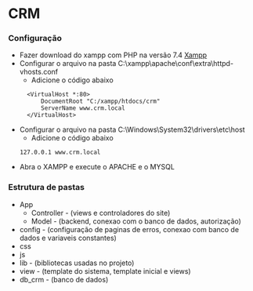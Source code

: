 # CRM
### Configuração
- Fazer download do xampp com PHP na versão 7.4 [Xampp](https://www.apachefriends.org/pt_br/download.html)
- Configurar o arquivo na pasta C:\xampp\apache\conf\extra\httpd-vhosts.conf 
  - Adicione o código abaixo
  ```
    <VirtualHost *:80>
    	DocumentRoot "C:/xampp/htdocs/crm"
        ServerName www.crm.local
    </VirtualHost>
   ```
- Configurar o arquivo na pasta C:\Windows\System32\drivers\etc\host
  - Adicione o código abaixo
  ```
  127.0.0.1 www.crm.local
  ```
- Abra o XAMPP e execute o APACHE e o MYSQL

### Estrutura de pastas
  - App
    - Controller - (views e controladores do site)
    - Model - (backend, conexao com o banco de dados, autorização)
  - config - (configuração de paginas de erros, conexao com banco de dados e variaveis constantes)
  - css 
  - js
  - lib - (bibliotecas usadas no projeto)
  - view - (template do sistema, template inicial e views)
  - db_crm - (banco de dados)
    

